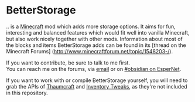 BetterStorage
=============

.. is a [Minecraft](http://minecraft.net/) mod which adds more storage options. It aims
for fun, interesting and balanced features which would fit well into vanilla Minecraft,
but also work nicely together with other mods. Information about most of the blocks and
items BetterStorage adds can be found in its [thread on the Minecraft Forums]
(http://www.minecraftforum.net/topic/1548203-/).

If you want to contribute, be sure to talk to me first.  
You can reach me on the forums, via [email](mailto:halfnerd.copygirl@gmail.com) or on
[#obsidian on EsperNet](irc://irc.esper.net/#obsidian).

If you want to work with or compile BetterStorage yourself, you will need to grab the
APIs of [Thaumcraft](http://www.minecraftforum.net/topic/1585216-/) and
[Inventory Tweaks](http://www.minecraftforum.net/topic/1720872-/), as they're not
included in this repository.
